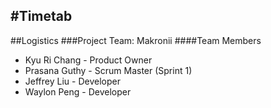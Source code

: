 #Timetab
---
##Logistics
###Project Team: Makronii
####Team Members
* Kyu Ri Chang - Product Owner
* Prasana Guthy - Scrum Master \(Sprint 1\)
* Jeffrey Liu - Developer
* Waylon Peng - Developer